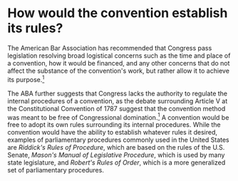 # How would the convention establish its rules?

The American Bar Association has recommended that Congress pass legislation resolving broad logistical concerns such as the time and place of a convention, how it would be financed, and any other concerns that do not affect the substance of the convention's work, but rather allow it to achieve its purpose.[<sup>1</sup>]

The ABA further suggests that Congress lacks the authority to regulate the internal procedures of a convention, as the debate surrounding Article V at the Constitutional Convention of 1787 suggest that the convention method was meant to be free of Congressional domination.[<sup>1</sup>] A convention would be free to adopt its own rules surrounding its internal procedures. While the convention would have the ability to establish whatever rules it desired, examples of parliamentary procedures commonly used in the United States are *Riddick's Rules of Procedure*, which are based on the rules of the U.S. Senate, *Mason's Manual of Legislative Procedure*, which is used by many state legislature, and *Robert's Rules of Order*, which is a more generalized set of parliamentary procedures.

[<sup>1</sup>]:https://wolf-pac.com/wp-content/themes/wolf-pac/img/resources/pdf_ABA_Full_Report.pdf
